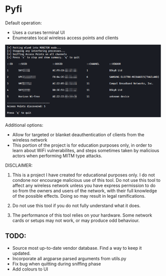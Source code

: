 # Pyfi

Default operation:
- Uses a curses terminal UI
- Enumerates local wireless access points and clients

![pyfi-enum](./img/pyfi-enum.png)

Additional options:
- Allow for targeted or blanket deauthentication of clients from the wireless network
- This portion of the project is for education purposes only, in order to learn about
WiFi vulnerabilites, and steps sometimes taken by malicious actors when performing
MITM type attacks.

DISCLAIMER:

1. This is a project I have created for educational purposes only.
I do not condone nor encourage malicious use of this tool.
Do not use this tool to affect any wireless network unless you have
express permission to do so from the owners and users of the network,
with their full knowledge of the possible effects.
Doing so may result in legal ramifications.

2. Do not use this tool if you do not fully understand what it does.

3. The performance of this tool relies on your hardware. 
Some network cards or setups may not work, or may produce odd behaviour.

## TODO:
- Source most up-to-date vendor database. Find a way to keep it updated.
- Incorporate all argparse parsed arguments from utils.py
- Fix bug when quitting during sniffing phase
- Add colours to UI
